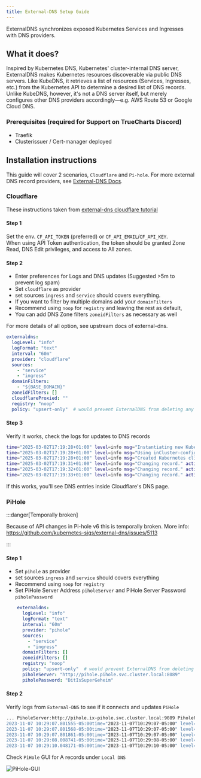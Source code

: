 ```yaml
---
title: External-DNS Setup Guide
---
```


ExternalDNS synchronizes exposed Kubernetes Services and Ingresses with DNS providers.

## What it does?

Inspired by Kubernetes DNS, Kubernetes' cluster-internal DNS server, ExternalDNS makes Kubernetes resources discoverable via public DNS servers. Like KubeDNS, it retrieves a list of resources (Services, Ingresses, etc.) from the Kubernetes API to determine a desired list of DNS records. Unlike KubeDNS, however, it's not a DNS server itself, but merely configures other DNS providers accordingly—e.g. AWS Route 53 or Google Cloud DNS.

### Prerequisites (required for Support on TrueCharts Discord)

- Traefik
- Clusterissuer / Cert-manager deployed

## Installation instructions

This guide will cover 2 scenarios, `Cloudflare` and `Pi-hole`. For more external DNS record providers, see [External-DNS Docs](https://github.com/kubernetes-sigs/external-dns/tree/master/docs/tutorials).

### Cloudflare

These instructions taken from [external-dns cloudflare tutorial](https://github.com/kubernetes-sigs/external-dns/blob/master/docs/tutorials/cloudflare.md)

#### Step 1

Set the env. `CF_API_TOKEN` (preferred) or `CF_API_EMAIL`/`CF_API_KEY`. <br>
When using API Token authentication, the token should be granted Zone Read, DNS Edit privileges, and access to All zones.

#### Step 2

- Enter preferences for Logs and DNS updates (Suggested >5m to prevent log spam)
- Set `cloudflare` as provider
- set sources `ingress` and `service` should covers everything.
- If you want to filter by multiple domains add your `domainFilters`
- Recommend using `noop` for `registry` and leaving the rest as default,
- You can add DNS Zone filters `zoneidFilters` as necessary as well

For more details of all option, see upstream docs of external-dns.

```yaml
externaldns:
  logLevel: "info"
  logFormat: "text"
  interval: "60m"
  provider: "cloudflare"
  sources:
    - "service"
    - "ingress"
  domainFilters:
    - "${BASE_DOMAIN}"
  zoneidFilters: []
  cloudflareProxied: ""
  registry: "noop"
  policy: "upsert-only"  # would prevent ExternalDNS from deleting any records, omit to enable full synchronization
```

#### Step 3

Verify it works, check the logs for updates to DNS records

```bash
time="2025-03-02T17:19:28+01:00" level=info msg="Instantiating new Kubernetes client"
time="2025-03-02T17:19:28+01:00" level=info msg="Using inCluster-config based on serviceaccount-token"
time="2025-03-02T17:19:28+01:00" level=info msg="Created Kubernetes client https://172.17.0.1:443"
time="2025-03-02T17:19:31+01:00" level=info msg="Changing record." action=CREATE record=chart1.domain.tld ttl=1 type=A zone=f8d01e5d4a8927a99d2e2655edcc40fc
time="2025-03-02T17:19:32+01:00" level=info msg="Changing record." action=CREATE record=chart2.domain.tld ttl=1 type=A zone=f8d01e5d4a8927a99d2e2655edcc40fc
time="2025-03-02T17:19:33+01:00" level=info msg="Changing record." action=CREATE record=chart3.domain.tld ttl=1 type=A zone=f8d01e5d4a8927a99d2e2655edcc40fc
```

If this works, you'll see DNS entries inside Cloudflare's DNS page.

### PiHole

:::danger[Temporally broken]

Because of API changes in Pi-hole v6 this is temporally broken.
More info: https://github.com/kubernetes-sigs/external-dns/issues/5113

:::

#### Step 1

- Set `pihole` as provider
- set sources `ingress` and `service` should covers everything
- Recommend using `noop` for `registry`
- Set PiHole Server Address `piholeServer` and PiHole Server Password `piholePassword`

```yaml
    externaldns:
      logLevel: "info"
      logFormat: "text"
      interval: "60m"
      provider: "pihole"
      sources:
        - "service"
        - "ingress"
      domainFilters: []
      zoneidFilters: []
      registry: "noop"
      policy: "upsert-only"  # would prevent ExternalDNS from deleting any records, omit to enable full synchronization
      piholeServer: "http://pihole.pihole.svc.cluster.local:8089"
      piholePassword: "DitIsSuperGeheim"
```

#### Step 2

Verify logs from `External-DNS` to see if it connects and updates `PiHole`

```bash
... PiholeServer:http://pihole.ix-pihole.svc.cluster.local:9089 PiholePassword:****** PiholeTLSInsecureSkipVerify:false PluralCluster: PluralProvider:}"
2023-11-07 10:29:07.801555-05:00time="2023-11-07T10:29:07-05:00" level=info msg="Instantiating new Kubernetes client"
2023-11-07 10:29:07.801568-05:00time="2023-11-07T10:29:07-05:00" level=info msg="Using inCluster-config based on serviceaccount-token"
2023-11-07 10:29:07.801861-05:00time="2023-11-07T10:29:07-05:00" level=info msg="Created Kubernetes client https://172.17.0.1:443"
2023-11-07 10:29:08.008741-05:00time="2023-11-07T10:29:08-05:00" level=info msg="add firezone.DOMAIN.com IN A -> 192.168.88.105"
2023-11-07 10:29:10.048171-05:00time="2023-11-07T10:29:10-05:00" level=info msg="add scrutiny.DOMAIN.com IN A -> 192.168.88.105"
```

Check `PiHole` GUI for A records under `Local DNS`

![PiHole-GUI](./img/PiHole-GUI.png)
